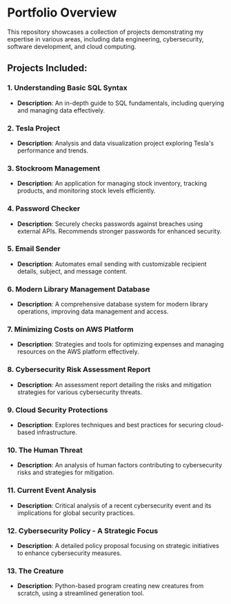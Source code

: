 # Portfolio Overview

This repository showcases a collection of projects demonstrating my expertise in various areas, including data engineering, cybersecurity, software development, and cloud computing.

## Projects Included:

### 1. Understanding Basic SQL Syntax
- **Description**: An in-depth guide to SQL fundamentals, including querying and managing data effectively.

### 2. Tesla Project
- **Description**: Analysis and data visualization project exploring Tesla's performance and trends.

### 3. Stockroom Management
- **Description**: An application for managing stock inventory, tracking products, and monitoring stock levels efficiently.

### 4. Password Checker
- **Description**: Securely checks passwords against breaches using external APIs. Recommends stronger passwords for enhanced security.

### 5. Email Sender
- **Description**: Automates email sending with customizable recipient details, subject, and message content.

### 6. Modern Library Management Database
- **Description**: A comprehensive database system for modern library operations, improving data management and access.

### 7. Minimizing Costs on AWS Platform
- **Description**: Strategies and tools for optimizing expenses and managing resources on the AWS platform effectively.

### 8. Cybersecurity Risk Assessment Report
- **Description**: An assessment report detailing the risks and mitigation strategies for various cybersecurity threats.

### 9. Cloud Security Protections
- **Description**: Explores techniques and best practices for securing cloud-based infrastructure.

### 10. The Human Threat
- **Description**: An analysis of human factors contributing to cybersecurity risks and strategies for mitigation.

### 11. Current Event Analysis
- **Description**: Critical analysis of a recent cybersecurity event and its implications for global security practices.

### 12. Cybersecurity Policy - A Strategic Focus
- **Description**: A detailed policy proposal focusing on strategic initiatives to enhance cybersecurity measures.

### 13. The Creature
- **Description**: Python-based program creating new creatures from scratch, using a streamlined generation tool.
